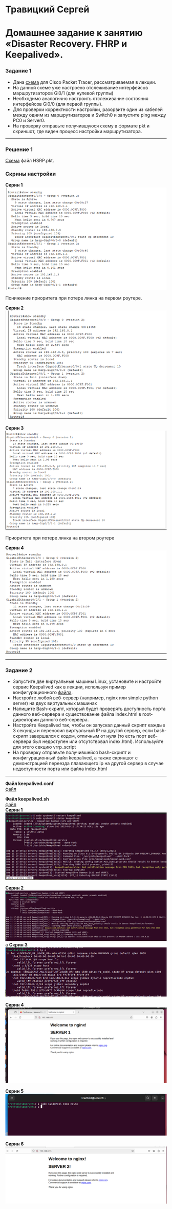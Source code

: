 # Травицкий Сергей
# Домашнее задание к занятию «Disaster Recovery. FHRP и Keepalived».  

### Задание 1
- Дана [схема](https://github.com/netology-code/sflt-homeworks/tree/main/1/hsrp_advanced.pkt) для Cisco Packet Tracer, рассматриваемая в лекции.
- На данной схеме уже настроено отслеживание интерфейсов маршрутизаторов Gi0/1 (для нулевой группы)
- Необходимо аналогично настроить отслеживание состояния интерфейсов Gi0/0 (для первой группы).
- Для проверки корректности настройки, разорвите один из кабелей между одним из маршрутизаторов и Switch0 и запустите ping между PC0 и Server0.
- На проверку отправьте получившуюся схему в формате pkt и скриншот, где виден процесс настройки маршрутизатора.

---
### Решение 1
[Cхемa](https://github.com/travickiy67/Disaster-Recovery/raw/refs/heads/main/files/HSRP.pkt) файл HSRP.pkt.  

### Скрины наcтройки

**Cкрин 1**  
![alt text](https://github.com/travickiy67/Disaster-Recovery/blob/main/img/img01.png)   

Понижение приоритета при потере линка на первом роутере.  

**Скрин 2**  
![alt text](https://github.com/travickiy67/Disaster-Recovery/blob/main/img/img02.png)  

**Скрин 3**  
![alt text](https://github.com/travickiy67/Disaster-Recovery/blob/main/img/img03.png)  

Приоритета при потере линка на втором роутере  

**Скрин 4**  
![alt text](https://github.com/travickiy67/Disaster-Recovery/blob/main/img/img04.png)  

---
### Задание 2
- Запустите две виртуальные машины Linux, установите и настройте сервис Keepalived как в лекции, используя пример конфигурационного [файла](https://github.com/netology-code/sflt-homeworks/blob/main/1/keepalived-simple.conf).
- Настройте любой веб-сервер (например, nginx или simple python server) на двух виртуальных машинах
- Напишите Bash-скрипт, который будет проверять доступность порта данного веб-сервера и существование файла index.html в root-директории данного веб-сервера.
- Настройте Keepalived так, чтобы он запускал данный скрипт каждые 3 секунды и переносил виртуальный IP на другой сервер, если bash-скрипт завершался с кодом, отличным от нуля (то есть порт веб-сервера был недоступен или отсутствовал index.html). Используйте для этого секцию vrrp_script
- На проверку отправьте получившейся bash-скрипт и конфигурационный файл keepalived, а также скриншот с демонстрацией переезда плавающего ip на другой сервер в случае недоступности порта или файла index.html

---

**Файл keepalived.conf**  
[файл](https://github.com/travickiy67/Disaster-Recovery/blob/main/files/keepalived.conf)  

**Файл keepalived.sh**  
[файл](https://github.com/travickiy67/Disaster-Recovery/blob/main/files/keepalived.sh)  
**Скрин 1**  
![alt text](https://github.com/travickiy67/Disaster-Recovery/blob/main/img/img1.1.png)  

**Скрин 2**  
![alt text](https://github.com/travickiy67/Disaster-Recovery/blob/main/img/img1.2.png)  
а
**Скрин 3**  
![alt text](https://github.com/travickiy67/Disaster-Recovery/blob/main/img/img1.3.png)  

**Скрин 4**  
![alt text](https://github.com/travickiy67/Disaster-Recovery/blob/main/img/img1.4.png)  

**Скрин 5**  
![alt text](https://github.com/travickiy67/Disaster-Recovery/blob/main/img/img1.5.png)  

**Скрин 6**  
![alt text](https://github.com/travickiy67/Disaster-Recovery/blob/main/img/img1.6.png)  
